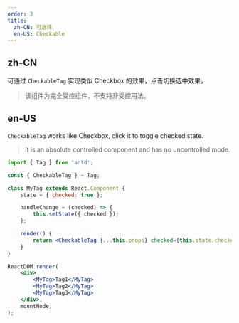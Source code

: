 ```yaml
---
order: 3
title:
  zh-CN: 可选择
  en-US: Checkable
---
```


## zh-CN

可通过 `CheckableTag` 实现类似 Checkbox 的效果，点击切换选中效果。

> 该组件为完全受控组件，不支持非受控用法。

## en-US

`CheckableTag` works like Checkbox, click it to toggle checked state.

> it is an absolute controlled component and has no uncontrolled mode.

```jsx
import { Tag } from 'antd';

const { CheckableTag } = Tag;

class MyTag extends React.Component {
	state = { checked: true };

	handleChange = (checked) => {
		this.setState({ checked });
	};

	render() {
		return <CheckableTag {...this.props} checked={this.state.checked} onChange={this.handleChange} />;
	}
}

ReactDOM.render(
	<div>
		<MyTag>Tag1</MyTag>
		<MyTag>Tag2</MyTag>
		<MyTag>Tag3</MyTag>
	</div>,
	mountNode,
);
```
